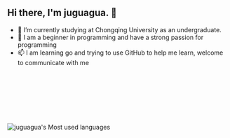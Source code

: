 
<h2> Hi there, I'm juguagua. 👋 </h2>

- 🔭 I’m currently studying at Chongqing University as an undergraduate.<br>
- 🌱 I am a beginner in programming and have a strong passion for programming  <br>
- 📫 I am learning go and trying to use GitHub to help me learn, welcome to communicate with me  <br>     
<br>
<br>
<br>
<br>
<br>
<br>


![juguagua's Most used languages](https://github-readme-stats.vercel.app/api/top-langs/?username=juguagua&layout=compact&hide_border=true&langs_count=10)
